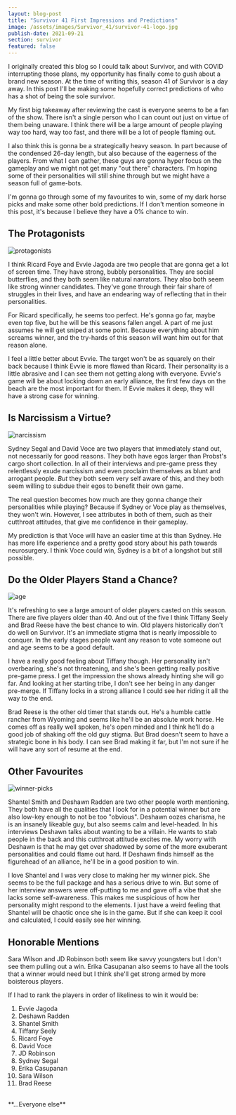 ```yaml
---
layout: blog-post
title: "Survivor 41 First Impressions and Predictions"
image: /assets/images/Survivor_41/survivor-41-logo.jpg
publish-date: 2021-09-21
section: survivor
featured: false
---
```


I originally created this blog so I could talk about Survivor, and with COVID interrupting those plans, my opportunity has finally come to gush about a brand new season. At the time of writing this, season 41 of Survivor is a day away. In this post I'll be making some hopefully correct predictions of who has a shot of being the sole survivor.

My first big takeaway after reviewing the cast is everyone seems to be a fan of the show. There isn't a single person who I can count out just on virtue of them being unaware. I think there will be a large amount of people playing way too hard, way too fast, and there will be a lot of people flaming out. 

I also think this is gonna be a strategically heavy season. In part because of the condensed 26-day length, but also because of the eagerness of the players. From what I can gather, these guys are gonna hyper focus on the gameplay and we might not get many "out there" characters. I'm hoping some of their personalities will still shine through but we might have a season full of game-bots.

I'm gonna go through some of my favourites to win, some of my dark horse picks and make some other bold predictions. If I don't mention someone in this post, it's because I believe they have a 0% chance to win. 

## The Protagonists

<img class="blog-image" src="/assets/images/Survivor_41/quirk.jpg" alt="protagonists" />

I think Ricard Foye and Evvie Jagoda are two people that are gonna get a lot of screen time. They have strong, bubbly personalities. They are social butterflies, and they both seem like natural narrators. They also both seem like strong winner candidates. They've gone through their fair share of struggles in their lives, and have an endearing way of reflecting that in their personalities.

For Ricard specifically, he seems too perfect. He's gonna go far, maybe even top five, but he will be this seasons fallen angel. A part of me just assumes he will get sniped at some point. Because everything about him screams winner, and the try-hards of this season will want him out for that reason alone.

I feel a little better about Evvie. The target won't be as squarely on their back because I think Evvie is more flawed than Ricard. Their personality is a little abrasive and I can see them not getting along with everyone. Evvie's game will be about locking down an early alliance, the first few days on the beach are the most important for them. If Evvie makes it deep, they will have a strong case for winning.

## Is Narcissism a Virtue?

<img class="blog-image" src="/assets/images/Survivor_41/ego.jpg" alt="narcissism" />

Sydney Segal and David Voce are two players that immediately stand out, not necessarily for good reasons. They both have egos larger than Probst's cargo short collection. In all of their interviews and pre-game press they relentlessly exude narcissism and even proclaim themselves as blunt and arrogant people. *But* they both seem very self aware of this, and they both seem willing to subdue their egos to benefit their own game.

The real question becomes how much are they gonna change their personalities while playing? Because if Sydney or Voce play as themselves, they won't win. However, I see attributes in both of them, such as their cutthroat attitudes, that give me confidence in their gameplay. 

My prediction is that Voce will have an easier time at this than Sydney. He has more life experience and a pretty good story about his path towards neurosurgery. I think Voce could win, Sydney is a bit of a longshot but still possible.

## Do the Older Players Stand a Chance?

<img class="blog-image" src="/assets/images/Survivor_41/old.jpg" alt="age" />

It's refreshing to see a large amount of older players casted on this season. There are five players older than 40. And out of the five I think Tiffany Seely and Brad Reese have the best chance to win. Old players historically don't do well on Survivor. It's an immediate stigma that is nearly impossible to conquer. In the early stages people want any reason to vote someone out and age seems to be a good default.

I have a really good feeling about Tiffany though. Her personality isn't overbearing, she's not threatening, and she's been getting really positive pre-game press. I get the impression the shows already hinting she will go far. And looking at her starting tribe, I don't see her being in any danger pre-merge. If Tiffany locks in a strong alliance I could see her riding it all the way to the end.

Brad Reese is the other old timer that stands out. He's a humble cattle rancher from Wyoming and seems like he'll be an absolute work horse. He comes off as really well spoken, he's open minded and I think he'll do a good job of shaking off the old guy stigma. But Brad doesn't seem to have a strategic bone in his body. I can see Brad making it far, but I'm not sure if he will have any sort of resume at the end.

## Other Favourites

<img class="blog-image" src="/assets/images/Survivor_41/favs.jpg" alt="winner-picks" />

Shantel Smith and Deshawn Radden are two other people worth mentioning. They both have all the qualities that I look for in a potential winner but are also low-key enough to not be too "obvious". Deshawn oozes charisma, he is an insanely likeable guy, but also seems calm and level-headed. In his interviews Deshawn talks about wanting to be a villain. He wants to stab people in the back and this cutthroat attitude excites me. My worry with Deshawn is that he may get over shadowed by some of the more exuberant personalities and could flame out hard. If Deshawn finds himself as the figurehead of an alliance, he'll be in a good position to win.

I love Shantel and I was very close to making her my winner pick. She seems to be the full package and has a serious drive to win. But some of her interview answers were off-putting to me and gave off a vibe that she lacks some self-awareness. This makes me suspicious of how her personality might respond to the elements. I just have a weird feeling that Shantel will be chaotic once she is in the game. But if she can keep it cool and calculated, I could easily see her winning. 

## Honorable Mentions

Sara Wilson and JD Robinson both seem like savvy youngsters but I don't see them pulling out a win. Erika Casupanan also seems to have all the tools that a winner would need but I think she'll get strong armed by more boisterous players.

If I had to rank the players in order of likeliness to win it would be:

1. Evvie Jagoda
2. Deshawn Radden
3. Shantel Smith
4. Tiffany Seely
5. Ricard Foye
6. David Voce
7. JD Robinson
8. Sydney Segal
9. Erika Casupanan
10. Sara Wilson
11. Brad Reese
<br>
**...Everyone else**